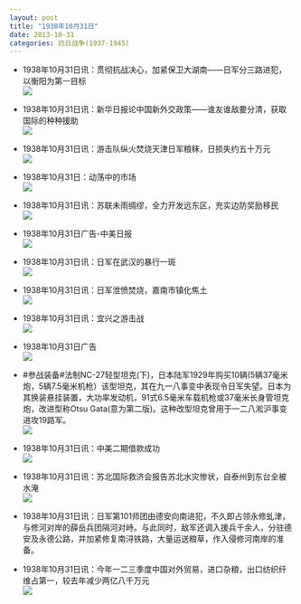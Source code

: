 ```yaml
---
layout: post
title: "1938年10月31日"
date: 2013-10-31
categories: 抗日战争(1937-1945)
---
```


<meta name="referrer" content="no-referrer" />

- 1938年10月31日讯：贯彻抗战决心，加紧保卫大湖南——日军分三路进犯，以衡阳为第一目标 <br/><img src="https://ww4.sinaimg.cn/large/aca367d8jw1ea4rmqyiy3j20cs1le4av.jpg" />

- 1938年10月31日讯：新华日报论中国新外交政策——谁友谁敌要分清，获取国际的种种援助 <br/><img src="https://ww2.sinaimg.cn/large/aca367d8jw1ea4pwbd4q6j20cs0pmwib.jpg" />

- 1938年10月31日讯：游击队纵火焚烧天津日军粮秣，日损失约五十万元 <br/><img src="https://ww1.sinaimg.cn/large/aca367d8jw1ea4o5udphuj20cs0k8whu.jpg" />

- 1938年10月31日：动荡中的市场 <br/><img src="https://ww1.sinaimg.cn/large/aca367d8jw1ea4mfewxn0j20cs0spthj.jpg" />

- 1938年10月31日讯：苏联未雨绸缪，全力开发远东区，充实边防奖励移民 <br/><img src="https://ww2.sinaimg.cn/large/aca367d8jw1ea4iylx43nj20cs14en6h.jpg" />

- 1938年10月31日广告-中美日报 <br/><img src="https://ww3.sinaimg.cn/large/aca367d8jw1ea4h878fg8j20c10gzgni.jpg" />

- 1938年10月31日讯：日军在武汉的暴行一斑 <br/><img src="https://ww4.sinaimg.cn/large/aca367d8jw1ea4fhqgk93j20cs0f444o.jpg" />

- 1938年10月31日讯：日军泄愤焚烧，嘉南市镇化焦土 <br/><img src="https://ww2.sinaimg.cn/large/aca367d8jw1ea4aaff3vdj20cs132gvg.jpg" />

- 1938年10月31日讯：宜兴之游击战 <br/><img src="https://ww4.sinaimg.cn/large/aca367d8jw1ea48k8w5g0j20cs0nx10i.jpg" />

- 1938年10月31日广告 <br/><img src="https://ww2.sinaimg.cn/large/aca367d8jw1ea46tmflm0j20km0gv448.jpg" />

- #参战装备#法制NC-27轻型坦克(下)，日本陆军1929年购买10辆(5辆37毫米炮，5辆7.5毫米机枪）该型坦克，其在九一八事变中表现令日军失望。日本为其换装悬挂装置，大功率发动机，91式6.5毫米车载机枪或37毫米长身管坦克炮，改进型称Otsu Gata(意为第二版)。这种改型坦克曾用于一二八淞沪事变进攻19路军。 <br/><img src="https://ww1.sinaimg.cn/large/aca367d8jw1ea44so5u7gj20c10pp76i.jpg" />

- 1938年10月31日讯：中美二期借款成功 <br/><img src="https://ww3.sinaimg.cn/large/aca367d8jw1ea43cptf4kj20950dyjtg.jpg" />

- 1938年10月31日讯：苏北国际救济会报告苏北水灾惨状，自泰州到东台全被水淹 <br/><img src="https://ww2.sinaimg.cn/large/aca367d8jw1ea41mbfffcj20cs0ud44y.jpg" />

- 1938年10月31日讯：日军第101师团由德安向南进犯，不久即占领永修虬津，与修河对岸的薛岳兵团隔河对峙。与此同时，敌军还调入援兵千余人，分驻德安及永德公路，并加紧修复南浔铁路，大量运送粮草，作入侵修河南岸的准备。 

- 1938年10月31日讯：今年一二三季度中国对外贸易，进口杂粮，出口纺织纤维占第一，较去年减少两亿八千万元 <br/><img src="https://ww4.sinaimg.cn/large/aca367d8jw1ea3zvur3izj20cs0vy48v.jpg" />


